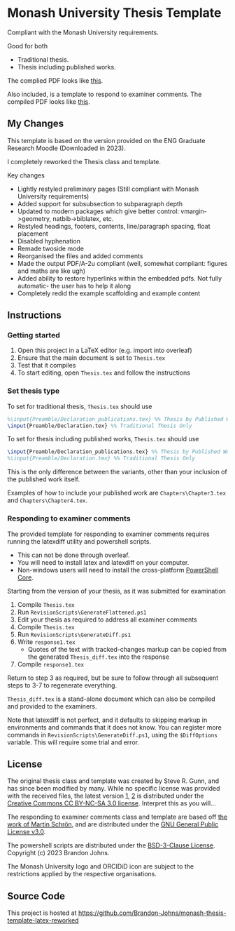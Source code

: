 # Monash University Thesis Template
Compliant with the Monash University requirements.

Good for both
- Traditional thesis.
- Thesis including published works.

The complied PDF looks like [this](./Thesis.pdf).

Also included, is a template to respond to examiner comments. The compiled PDF looks like [this](./response1.pdf).


## My Changes
This template is based on the version provided on the ENG Graduate Research Moodle (Downloaded in 2023).

I completely reworked the Thesis class and template.

Key changes
- Lightly restyled preliminary pages (Still compliant with Monash University requirements)
- Added support for subsubsection to subparagraph depth
- Updated to modern packages which give better control: vmargin->geometry, natbib->biblatex, etc.
- Restyled headings, footers, contents, line/paragraph spacing, float placement
- Disabled hyphenation
- Remade twoside mode
- Reorganised the files and added comments
- Made the output PDF/A-2u compliant (well, somewhat compliant: figures and maths are like ugh)
- Added ability to restore hyperlinks within the embedded pdfs. Not fully automatic- the user has to help it along
- Completely redid the example scaffolding and example content


## Instructions
### Getting started
1. Open this project in a LaTeX editor (e.g. import into overleaf)
2. Ensure that the main document is set to `Thesis.tex`
3. Test that it compiles
4. To start editing, open `Thesis.tex` and follow the instructions


### Set thesis type
To set for traditional thesis, `Thesis.tex` should use
```latex
%\input{Preamble/Declaration_publications.tex} %% Thesis by Published Works Only
\input{Preamble/Declaration.tex} %% Traditional Thesis Only
```

To set for thesis including published works, `Thesis.tex` should use
```latex
\input{Preamble/Declaration_publications.tex} %% Thesis by Published Works Only
%\input{Preamble/Declaration.tex} %% Traditional Thesis Only
```

This is the only difference between the variants, other than your inclusion of the published work itself.

Examples of how to include your published work are `Chapters\Chapter3.tex` and `Chapters\Chapter4.tex`.


### Responding to examiner comments
The provided template for responding to examiner comments requires running the latexdiff utility and powershell scripts.
- This can not be done through overleaf.
- You will need to install latex and latexdiff on your computer.
- Non-windows users will need to install the cross-platform [PowerShell Core](https://github.com/PowerShell/PowerShell).

Starting from the version of your thesis, as it was submitted for examination
1. Compile `Thesis.tex`
2. Run `RevisionScripts\GenerateFlattened.ps1`
3. Edit your thesis as required to address all examiner comments
4. Compile `Thesis.tex`
5. Run `RevisionScripts\GenerateDiff.ps1`
6. Write `response1.tex`
    - Quotes of the text with tracked-changes markup can be copied from the generated `Thesis_diff.tex` into the response
7. Compile `response1.tex`

Return to step 3 as required, but be sure to follow through all subsequent steps to 3-7 to regenerate everything.

`Thesis_diff.tex` is a stand-alone document which can also be compiled and provided to the examiners.

Note that latexdiff is not perfect, and it defaults to skipping markup in environments and commands that it does not know. You can register more commands in `RevisionScripts\GenerateDiff.ps1`, using the `$DiffOptions` variable. This will require some trial and error.


## License
The original thesis class and template was created by Steve R. Gunn, and has since been modified by many. While no specific license was provided with the received files, the latest version [1](https://www.sunilpatel.co.uk/other-stuff/thesis-template/), [2](https://www.latextemplates.com/template/masters-doctoral-thesis) is distributed under the [Creative Commons CC BY-NC-SA 3.0 license](https://creativecommons.org/licenses/by-nc-sa/3.0/). Interpret this as you will...

The responding to examiner comments class and template are based off [the work of Martin Schrön](https://github.com/mschroen/review_response_letter/blob/master/templates/preamble.tex), and are distributed under the [GNU General Public License v3.0](https://www.gnu.org/licenses/gpl-3.0.en.html).

The powershell scripts are distributed under the [BSD-3-Clause License](https://opensource.org/license/bsd-3-clause/). Copyright (c) 2023 Brandon Johns.

The Monash University logo and ORCIDiD icon are subject to the restrictions applied by the respective organisations.


## Source Code
This project is hosted at https://github.com/Brandon-Johns/monash-thesis-template-latex-reworked

